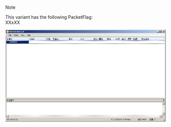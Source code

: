 > [!NOTE]  
> This variant has the following PacketFlag:  
> XXxXX  
  
![Screenshot](https://raw.githubusercontent.com/Cryakl/Ultimate-RAT-Collection/refs/heads/main/Gh0stRat/XXX%20Rat%20Beta%201.0/Screenshot.png)
